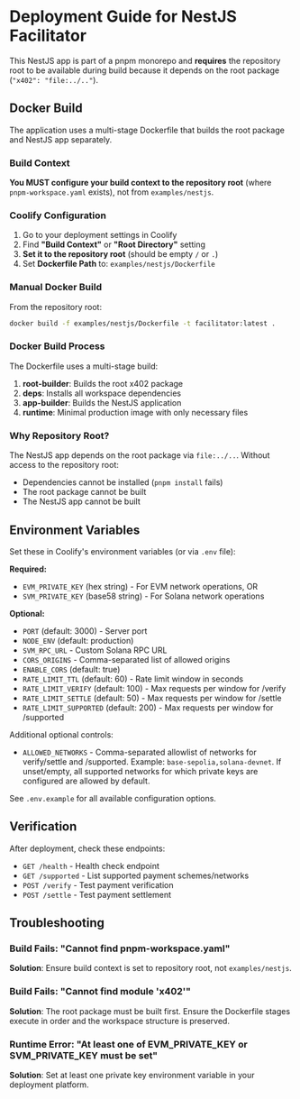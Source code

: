 # Deployment Guide for NestJS Facilitator

This NestJS app is part of a pnpm monorepo and **requires** the repository root to be available during build because it depends on the root package (`"x402": "file:../.."`).

## Docker Build

The application uses a multi-stage Dockerfile that builds the root package and NestJS app separately.

### Build Context

**You MUST configure your build context to the repository root** (where `pnpm-workspace.yaml` exists), not from `examples/nestjs`.

### Coolify Configuration

1. Go to your deployment settings in Coolify
2. Find **"Build Context"** or **"Root Directory"** setting
3. **Set it to the repository root** (should be empty `/` or `.`)
4. Set **Dockerfile Path** to: `examples/nestjs/Dockerfile`

### Manual Docker Build

From the repository root:

```bash
docker build -f examples/nestjs/Dockerfile -t facilitator:latest .
```

### Docker Build Process

The Dockerfile uses a multi-stage build:

1. **root-builder**: Builds the root x402 package
2. **deps**: Installs all workspace dependencies
3. **app-builder**: Builds the NestJS application
4. **runtime**: Minimal production image with only necessary files

### Why Repository Root?

The NestJS app depends on the root package via `file:../..`. Without access to the repository root:
- Dependencies cannot be installed (`pnpm install` fails)
- The root package cannot be built
- The NestJS app cannot be built

## Environment Variables

Set these in Coolify's environment variables (or via `.env` file):

**Required:**
- `EVM_PRIVATE_KEY` (hex string) - For EVM network operations, OR
- `SVM_PRIVATE_KEY` (base58 string) - For Solana network operations

**Optional:**
- `PORT` (default: 3000) - Server port
- `NODE_ENV` (default: production)
- `SVM_RPC_URL` - Custom Solana RPC URL
- `CORS_ORIGINS` - Comma-separated list of allowed origins
- `ENABLE_CORS` (default: true)
- `RATE_LIMIT_TTL` (default: 60) - Rate limit window in seconds
- `RATE_LIMIT_VERIFY` (default: 100) - Max requests per window for /verify
- `RATE_LIMIT_SETTLE` (default: 50) - Max requests per window for /settle
- `RATE_LIMIT_SUPPORTED` (default: 200) - Max requests per window for /supported

Additional optional controls:
- `ALLOWED_NETWORKS` - Comma-separated allowlist of networks for verify/settle and /supported. Example: `base-sepolia,solana-devnet`. If unset/empty, all supported networks for which private keys are configured are allowed by default.

See `.env.example` for all available configuration options.

## Verification

After deployment, check these endpoints:

- `GET /health` - Health check endpoint
- `GET /supported` - List supported payment schemes/networks
- `POST /verify` - Test payment verification
- `POST /settle` - Test payment settlement

## Troubleshooting

### Build Fails: "Cannot find pnpm-workspace.yaml"

**Solution**: Ensure build context is set to repository root, not `examples/nestjs`.

### Build Fails: "Cannot find module 'x402'"

**Solution**: The root package must be built first. Ensure the Dockerfile stages execute in order and the workspace structure is preserved.

### Runtime Error: "At least one of EVM_PRIVATE_KEY or SVM_PRIVATE_KEY must be set"

**Solution**: Set at least one private key environment variable in your deployment platform.
